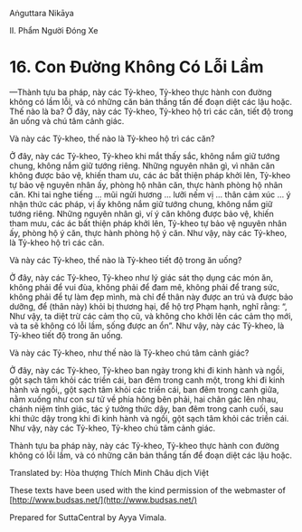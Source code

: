 Aṅguttara Nikāya

II. Phẩm Người Ðóng Xe

# 16. Con Ðường Không Có Lỗi Lầm

—Thành tựu ba pháp, này các Tỷ-kheo, Tỷ-kheo thực hành con đường không có lầm lỗi, và có những căn bản thắng tấn để đoạn diệt các lậu hoặc. Thế nào là ba? Ở đây, này các Tỷ-kheo, Tỷ-kheo hộ trì các căn, tiết độ trong ăn uống và chú tâm cảnh giác.

Và này các Tỷ-kheo, thế nào là Tỷ-kheo hộ trì các căn?

Ở đây, này các Tỷ-kheo, Tỷ-kheo khi mắt thấy sắc, không nắm giữ tướng chung, không nắm giữ tướng riêng. Những nguyên nhân gì, vì nhãn căn không được bảo vệ, khiến tham ưu, các ác bất thiện pháp khởi lên, Tỷ-kheo tự bảo vệ nguyên nhân ấy, phòng hộ nhãn căn, thực hành phòng hộ nhãn căn. Khi tai nghe tiếng ... mũi ngửi hương ... lưỡi nếm vị ... thân cảm xúc ... ý nhận thức các pháp, vị ấy không nắm giữ tướng chung, không nắm giữ tướng riêng. Những nguyên nhân gì, ví ý căn không được bảo vệ, khiến tham mưu, các ác bất thiện pháp khởi lên, Tỷ-kheo tự bảo vệ nguyên nhân ấy, phòng hộ ý căn, thực hành phòng hộ ý căn. Như vậy, này các Tỷ-kheo, là Tỷ-kheo hộ trì các căn.

Và này các Tỷ-kheo, thế nào là Tỷ-kheo tiết độ trong ăn uống?

Ở đây, này các Tỷ-kheo, Tỷ-kheo như lý giác sát thọ dụng các món ăn, không phải để vui đùa, không phải để đam mê, không phải để trang sức, không phải để tự làm đẹp mình, mà chỉ để thân này được an trú và được bảo dưỡng, để (thân này) khỏi bị thương hại, để hộ trợ Phạm hạnh, nghĩ rằng: “, Như vậy, ta diệt trừ các cảm thọ cũ, và không cho khởi lên các cảm thọ mới, và ta sẽ không có lỗi lầm, sống được an ổn”. Như vậy, này các Tỷ-kheo, là Tỷ-kheo tiết độ trong ăn uống.

Và này các Tỷ-kheo, như thế nào là Tỷ-kheo chú tâm cảnh giác?

Ở đây, này các Tỷ-kheo, Tỷ-kheo ban ngày trong khi đi kinh hành và ngồi, gột sạch tâm khỏi các triền cái, ban đêm trong canh một, trong khi đi kinh hành và ngồi,, gột sạch tâm khỏi các triền cái, ban đêm trong canh giữa, nằm xuống như con sư tử về phía hông bên phải, hai chân gác lên nhau, chánh niệm tỉnh giác, tác ý tưởng thức dậy, ban đêm trong canh cuối, sau khi thức dậy trong khi đi kinh hành và ngồi, gột sạch tâm khỏi các triền cái. Như vậy, này các Tỷ-kheo, Tỷ-kheo chú tâm cảnh giác.

Thành tựu ba pháp này, này các Tỷ-kheo, Tỷ-kheo thực hành con đường không có lỗi lầm, và có những căn bản thắng tấn để đoạn diệt các lậu hoặc.

Translated by: Hòa thượng Thích Minh Châu dịch Việt

These texts have been used with the kind permission of the webmaster of [http://www.budsas.net/](http://www.budsas.net/)

Prepared for SuttaCentral by Ayya Vimala.